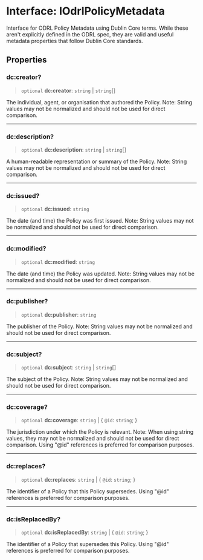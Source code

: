 # Interface: IOdrlPolicyMetadata

Interface for ODRL Policy Metadata using Dublin Core terms.
While these aren't explicitly defined in the ODRL spec, they are valid and useful metadata properties that follow Dublin Core standards.

## Properties

### dc:creator?

> `optional` **dc:creator**: `string` \| `string`[]

The individual, agent, or organisation that authored the Policy.
Note: String values may not be normalized and should not be used for direct comparison.

***

### dc:description?

> `optional` **dc:description**: `string` \| `string`[]

A human-readable representation or summary of the Policy.
Note: String values may not be normalized and should not be used for direct comparison.

***

### dc:issued?

> `optional` **dc:issued**: `string`

The date (and time) the Policy was first issued.
Note: String values may not be normalized and should not be used for direct comparison.

***

### dc:modified?

> `optional` **dc:modified**: `string`

The date (and time) the Policy was updated.
Note: String values may not be normalized and should not be used for direct comparison.

***

### dc:publisher?

> `optional` **dc:publisher**: `string`

The publisher of the Policy.
Note: String values may not be normalized and should not be used for direct comparison.

***

### dc:subject?

> `optional` **dc:subject**: `string` \| `string`[]

The subject of the Policy.
Note: String values may not be normalized and should not be used for direct comparison.

***

### dc:coverage?

> `optional` **dc:coverage**: `string` \| \{ `@id`: `string`; \}

The jurisdiction under which the Policy is relevant.
Note: When using string values, they may not be normalized and should not be used for direct comparison.
Using "@id" references is preferred for comparison purposes.

***

### dc:replaces?

> `optional` **dc:replaces**: `string` \| \{ `@id`: `string`; \}

The identifier of a Policy that this Policy supersedes.
Using "@id" references is preferred for comparison purposes.

***

### dc:isReplacedBy?

> `optional` **dc:isReplacedBy**: `string` \| \{ `@id`: `string`; \}

The identifier of a Policy that supersedes this Policy.
Using "@id" references is preferred for comparison purposes.
